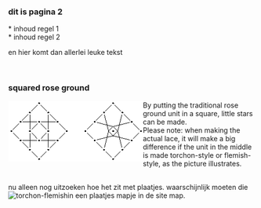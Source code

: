 <h3> dit is pagina 2</h3>
* inhoud regel 1 <br>
* inhoud regel 2 <br>

<p> en hier komt dan allerlei leuke tekst
<p><br>
  
<h3>squared rose ground</h3>
<img alt="torchon-flemish" align="left" src="https://github.com/MAETempels/MAE-gf/blob/master/images_wt/gf-tor-vl.png">

By putting the traditional rose ground unit in a square, little stars can be made.<br>
Please note: when making the actual lace, it will make a big difference if the unit in the middle is made torchon-style or flemish-style, as the picture illustrates.
<br><br>

nu alleen nog uitzoeken hoe het zit met plaatjes.
waarschijnlijk moeten die in een plaatjes mapje in de site map.
<img alt="torchon-flemish" align="left" src="(https://maetempels.github.io/MAE-gf/images_wt/gf-tor-vl.png">

